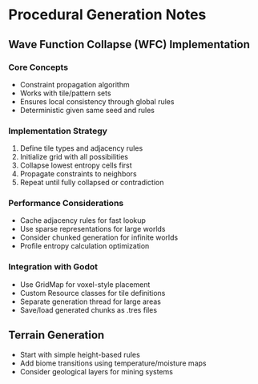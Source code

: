 # Procedural Generation Notes

## Wave Function Collapse (WFC) Implementation

### Core Concepts
- Constraint propagation algorithm
- Works with tile/pattern sets
- Ensures local consistency through global rules
- Deterministic given same seed and rules

### Implementation Strategy
1. Define tile types and adjacency rules
2. Initialize grid with all possibilities
3. Collapse lowest entropy cells first
4. Propagate constraints to neighbors
5. Repeat until fully collapsed or contradiction

### Performance Considerations
- Cache adjacency rules for fast lookup
- Use sparse representations for large worlds
- Consider chunked generation for infinite worlds
- Profile entropy calculation optimization

### Integration with Godot
- Use GridMap for voxel-style placement
- Custom Resource classes for tile definitions
- Separate generation thread for large areas
- Save/load generated chunks as .tres files

## Terrain Generation
- Start with simple height-based rules
- Add biome transitions using temperature/moisture maps
- Consider geological layers for mining systems
